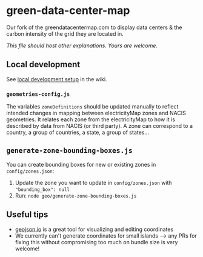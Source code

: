 # green-data-center-map
Our fork of the greendatacentermap.com to display data centers &amp; the carbon intensity of the grid they are located in.

*This file should host other explanations. Yours are welcome.*
## Local development

See [local development setup](https://github.com/tmrowco/electricitymap-contrib/wiki/Set-up-local-environment#running-the-frontend-map) in the wiki.


### `geometries-config.js`

The variables `zoneDefinitions` should be updated manually to reflect intended changes in mapping between electricityMap zones and NACIS geometries. It relates each zone from the electricityMap to how it is described by data from NACIS (or third party). A zone can correspond to a country, a group of countries, a state, a group of states...


## `generate-zone-bounding-boxes.js`

You can create bounding boxes for new or existing zones in `config/zones.json`:
1) Update the zone you want to update in `config/zones.json` with `"bounding_box": null`
2) Run: `node geo/generate-zone-bounding-boxes.js`

## Useful tips

- [geojson.io](https://geojson.io) is a great tool for visualizing and editing coordinates
- We currently can't generate coordinates for small islands --> any PRs for fixing this without compromising too much on bundle size is very welcome!
